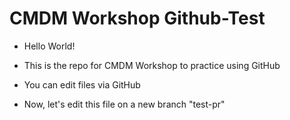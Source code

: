 # CMDM Workshop Github-Test
- Hello World!
- This is the repo for CMDM Workshop to practice using GitHub
- You can edit files via GitHub

- Now, let's edit this file on a new branch "test-pr"

